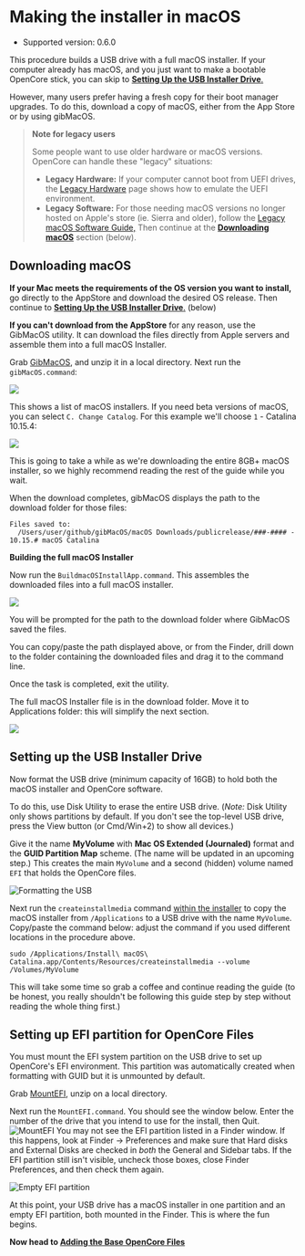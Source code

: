 
# Making the installer in macOS

* Supported version: 0.6.0

This procedure builds a USB drive with a full macOS installer. If your computer already has macOS, and you just want to make a bootable OpenCore stick, you can skip to [**Setting Up the USB Installer Drive**.](./mac-install.md#setting-up-the-usb-installer-drive)

However, many users prefer having a fresh copy for their boot manager upgrades. To do this, download a copy of macOS, either from the App Store or by using gibMacOS.

> **Note for legacy users**
>
> Some people want to use older hardware or macOS versions. OpenCore can handle these "legacy" situations:
>
> - **Legacy Hardware:** If your computer cannot boot from UEFI drives, the [Legacy Hardware](../extras/legacy.html) page shows how to emulate the UEFI environment.
> - **Legacy Software:** For those needing macOS versions no longer hosted on Apple's store (ie. Sierra and older), follow the [Legacy macOS Software Guide,](./legacy-mac-install.md) Then continue at the **[Downloading macOS](#downloading-macos)** section (below).

## Downloading macOS

**If your Mac meets the requirements of the OS version you want to install,** go directly to the AppStore and download the desired OS release. Then continue to [**Setting Up the USB Installer Drive**.](./mac-install.md#setting-up-the-usb-installer-drive) (below)

**If you can't download from the AppStore** for any reason, use the GibMacOS utility. It can download the files directly from Apple servers and assemble them into a full macOS Installer.

Grab [GibMacOS](https://github.com/corpnewt/gibMacOS), and unzip it in a local directory. Next run the `gibMacOS.command`:

![](../images/installer-guide/mac-install-md/gib.png)

This shows a list of macOS installers. If you need beta versions of macOS, you can select `C. Change Catalog`. For this example we'll choose `1` - Catalina 10.15.4:

![](../images/installer-guide/mac-install-md/gib-process.png)

This is going to take a while as we're downloading the entire 8GB+ macOS installer, so we highly recommend reading the rest of the guide while you wait.

When the download completes, gibMacOS displays the path to the download folder for those files:

```
Files saved to:
  /Users/user/github/gibMacOS/macOS Downloads/publicrelease/###-#### - 10.15.# macOS Catalina 
```

**Building the full macOS Installer**

Now run the `BuildmacOSInstallApp.command`. This assembles the downloaded files into a full macOS installer.

![](../images/installer-guide/mac-install-md/gib-location.png)

You will be prompted for the path to the download folder where GibMacOS saved the files.

You can copy/paste the path displayed above, or from the Finder, drill down to the folder containing the downloaded files and drag it to the command line. 

Once the task is completed, exit the utility. 

The full macOS Installer file is in the download folder. Move it to Applications folder: this will simplify the next section.

![](../images/installer-guide/mac-install-md/gib-done.png)

## Setting up the USB Installer Drive

Now format the USB drive (minimum capacity of 16GB) to hold both the macOS installer and OpenCore software.

To do this, use Disk Utility to erase the entire USB drive. (*Note:* Disk Utility only shows partitions by default. If you don't see the top-level USB drive, press the View button (or Cmd/Win+2) to show all devices.)

Give it the name **MyVolume** with **Mac OS Extended (Journaled)** format and the **GUID Partition Map** scheme. (The name will be updated in an upcoming step.) This creates the main `MyVolume` and a second (hidden) volume named `EFI` that holds the OpenCore files.

![Formatting the USB](../images/installer-guide/mac-install-md/format-usb.png)

Next run the `createinstallmedia` command [within the installer](https://support.apple.com/en-us/HT201372) to copy the macOS installer from `/Applications` to a USB drive with the name `MyVolume`. Copy/paste the command below: adjust the command if you used different locations in the procedure above.

```
sudo /Applications/Install\ macOS\ Catalina.app/Contents/Resources/createinstallmedia --volume /Volumes/MyVolume
```

This will take some time so grab a coffee and continue reading the guide (to be honest, you really shouldn't be following this guide step by step without reading the whole thing first.)

## Setting up EFI partition for OpenCore Files

You must mount the EFI system partition on the USB drive to set up OpenCore's EFI environment. This partition was automatically created when formatting with GUID but it is unmounted by default.

Grab [MountEFI](https://github.com/corpnewt/MountEFI), unzip on a local directory.

Next run the `MountEFI.command`. You should see the window below. Enter the number of the drive that you intend to use for the install, then Quit.
![MountEFI](../images/installer-guide/mac-install-md/mount-efi-usb.png)
You may not see the EFI partition listed in a Finder window. If this happens, look at Finder -> Preferences and make sure that Hard disks and External Disks are checked in *both* the General and Sidebar tabs. If the EFI partition still isn't visible, uncheck those boxes, close Finder Preferences, and then check them again.

![Empty EFI partition](../images/installer-guide/mac-install-md/base-efi.png)

At this point, your USB drive has a macOS installer in one partition and an empty EFI partition, both mounted in the Finder. This is where the fun begins.

**Now head to [Adding the Base OpenCore Files](../installer-guide/opencore-efi.md)**
